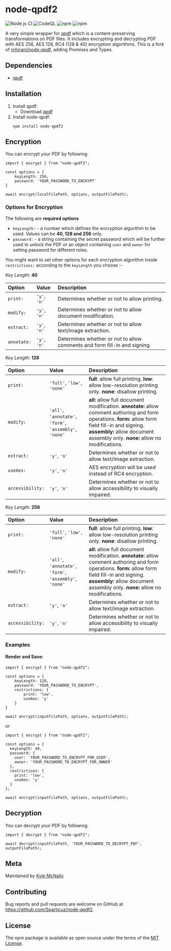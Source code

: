 # node-qpdf2

![Node.js CI](https://github.com/Sparticuz/node-qpdf2/workflows/Node.js%20CI/badge.svg)
![CodeQL](https://github.com/Sparticuz/node-qpdf2/workflows/Code%20scanning%20-%20action/badge.svg)
![npm](https://img.shields.io/npm/v/node-qpdf2)
![npm](https://img.shields.io/npm/dt/node-qpdf2)

A very simple wrapper for [qpdf](https://github.com/qpdf/qpdf) which is a content-preserving transformations on PDF files. It includes encrypting and decrypting PDF with AES 256, AES 128, RC4 (128 & 40) encryption algorithms. This is a fork of [nrhirani/node-qpdf](https://github.com/nrhirani/node-qpdf), adding Promises and Types.

## Dependencies
* [qpdf](https://github.com/qpdf/qpdf)

## Installation
1. Install qpdf:
    * Download [qpdf](https://github.com/qpdf/qpdf/releases)
2. Install node-qpdf:
    ```
    npm install node-qpdf2
    ```

## Encryption
You can encrypt your PDF by following:
```
import { encrypt } from "node-qpdf2";

const options = {
    keyLength: 256,
    password: 'YOUR_PASSWORD_TO_ENCRYPT'
}

await encrypt(localFilePath, options, outputFilePath);
```

### Options for Encryption
The following are **required options**
* `keyLength:` - a number which defines the encryption algorithm to be used. Values can be **40, 128 and 256** only.
* `password:` - a string containing the secret password which will be further used to unlock the PDF or an object containing `user` and `owner` for setting password for different roles.

You might want to set other options for each encryption algorithm inside `restrictions:` according to the `keyLength` you choose :-

*Key Length:* **40**

| Option | Value | Description |
|:---|:---|:---|
`print:` | `'y'`, `'n'` | Determines whether or not to allow printing.
`modify:` | `'y'`, `'n'` | Determines whether or not to allow document modification.
`extract:` | `'y'`, `'n'` | Determines whether or not to allow text/image extraction.
`annotate:` | `'y'`, `'n'` | Determines whether or not to allow comments and form fill-in and signing.

*Key Length:* **128**

| Option | Value | Description |
|:---|:---|:---|
`print:` | `'full'`, `'low'`, `'none'` | **full**: allow full printing. **low**: allow low-resolution printing only. **none**: disallow printing.
`modify:` | `'all'`, `'annotate'`, `'form'`, `'assembly'`, `'none'` | **all:** allow full document modification. **annotate:** allow comment authoring and form operations. **form:** allow form field fill-in and signing. **assembly:** allow document assembly only. **none:** allow no modifications.
`extract:` | `'y'`, `'n'` | Determines whether or not to allow text/image extraction.
`useAes:` | `'y'`, `'n'` | AES encryption will be used instead of RC4 encryption.
`accessibility:` | `'y'`, `'n'` | Determines whether or not to allow accessibility to visually impaired.

*Key Length:* **256**

| Option | Value | Description |
|:---|:---|:---|
`print:` | `'full'`, `'low'`, `'none'` | **full**: allow full printing. **low**: allow low-resolution printing only. **none**: disallow printing.
`modify:` | `'all'`, `'annotate'`, `'form'`, `'assembly'`, `'none'` | **all:** allow full document modification. **annotate:** allow comment authoring and form operations. **form:** allow form field fill-in and signing. **assembly:** allow document assembly only. **none:** allow no modifications.
`extract:` | `'y'`, `'n'` | Determines whether or not to allow text/image extraction.
`accessibility:` | `'y'`, `'n'` | Determines whether or not to allow accessibility to visually impaired.

### Examples
#### Render and Save:
```
import { encrypt } from "node-qpdf2";

const options = {
    keyLength: 128,
    password: 'YOUR_PASSWORD_TO_ENCRYPT',
    restrictions: {
        print: 'low',
        useAes: 'y'
    }
}

await encrypt(inputFilePath, options, outputFilePath);
```
or
```
import { encrypt } from "node-qpdf2";

const options = {
  keyLength: 40,
  password: {
    user: 'YOUR_PASSWORD_TO_ENCRYPT_FOR_USER',
    owner: 'YOUR_PASSWORD_TO_ENCRYPT_FOR_OWNER'
  },
  restrictions: {
    print: 'low',
    useAes: 'y'
  }
};

await encrypt(inputFilePath, options, outputFilePath);
```

## Decryption
You can decrypt your PDF by following:
```
import { decrypt } from "node-qpdf2";

await decrypt(inputFilePath, 'YOUR_PASSWORD_TO_DECRYPT_PDF', outputFilePath);
```

## Meta

Maintained by [Kyle McNally](http://www.github.com/Sparticuz)


## Contributing

Bug reports and pull requests are welcome on GitHub at https://github.com/Sparticuz/node-qpdf2.


## License

The npm package is available as open source under the terms of the [MIT License](http://opensource.org/licenses/MIT).
